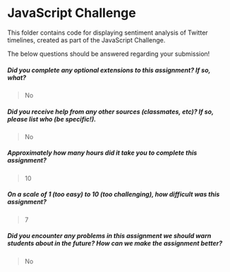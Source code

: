 # JavaScript Challenge

This folder contains code for displaying sentiment analysis of Twitter timelines, created as part of the JavaScript Challenge.

The below questions should be answered regarding your submission!

##### Did you complete any optional extensions to this assignment? If so, what? #####
> No


##### Did you receive help from any other sources (classmates, etc)? If so, please list who (be specific!). #####
> No


##### Approximately how many hours did it take you to complete this assignment? #####
> 10


##### On a scale of 1 (too easy) to 10 (too challenging), how difficult was this assignment? #####
> 7


##### Did you encounter any problems in this assignment we should warn students about in the future? How can we make the assignment better? #####
> No